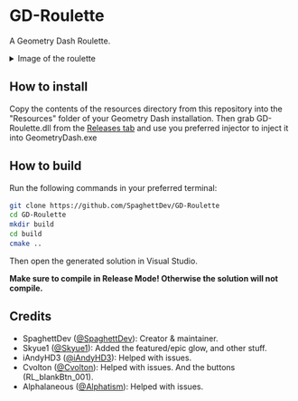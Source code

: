 # GD-Roulette
A Geometry Dash Roulette.

<details>
<summary>Image of the roulette</summary>
<br>
<img src="./assets/GD-Roulette.png" width="720"/>
</details>

## How to install
Copy the contents of the resources directory from this repository into the "Resources" folder of your Geometry Dash installation.
Then grab GD-Roulette.dll from the [Releases tab](https://github.com/SpaghettDev/GD-Roulette/releases) and use you preferred injector to inject it into GeometryDash.exe

## How to build
Run the following commands in your preferred terminal:
```sh
git clone https://github.com/SpaghettDev/GD-Roulette
cd GD-Roulette
mkdir build
cd build
cmake ..
```
Then open the generated solution in Visual Studio.

**Make sure to compile in Release Mode! Otherwise the solution will not compile.**

## Credits
- SpaghettDev ([@SpaghettDev](https://github.com/SpaghettDev)): Creator & maintainer.
- Skyue1 ([@Skyue1](https://github.com/Skyue1)): Added the featured/epic glow, and other stuff.
- iAndyHD3 ([@iAndyHD3](https://github.com/iAndyHD3)): Helped with issues.
- Cvolton ([@Cvolton](https://github.com/Cvolton)): Helped with issues. And the buttons (RL_blankBtn_001).
- Alphalaneous ([@Alphatism](https://github.com/Alphatism)): Helped with issues.
